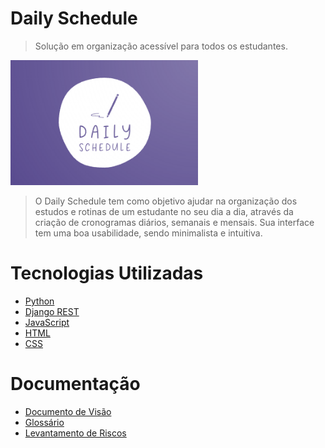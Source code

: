 # Daily Schedule

>Solução em organização acessível para todos os estudantes.

<img src="dslogo.png" width="300" height="200" />

>O Daily Schedule tem como objetivo ajudar na organização dos estudos e rotinas de um estudante no seu dia a dia, através da criação de cronogramas diários, semanais e mensais. Sua interface tem uma boa usabilidade, sendo minimalista e intuitiva.

# Tecnologias Utilizadas

- [Python](https://www.python.org/)
- [Django REST](https://www.django-rest-framework.org/)
- [JavaScript](https://www.javascript.com/)
- [HTML](https://www.w3schools.com/html/)
- [CSS](https://www.w3schools.com/css/)

# Documentação

- [Documento de Visão](https://github.com/tads-cnat/dailyschedule/blob/main/docs/DocumentoDeVisao.md)
- [Glossário](https://github.com/tads-cnat/dailyschedule/blob/main/docs/Glossario.md)
- [Levantamento de Riscos](https://github.com/tads-cnat/dailyschedule/blob/main/docs/LevantamentoDeRiscos.md)
